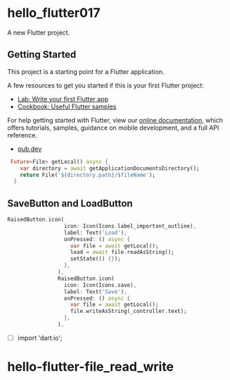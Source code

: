 # hello_flutter017

A new Flutter project.

## Getting Started

This project is a starting point for a Flutter application.

A few resources to get you started if this is your first Flutter project:

- [Lab: Write your first Flutter app](https://flutter.dev/docs/get-started/codelab)
- [Cookbook: Useful Flutter samples](https://flutter.dev/docs/cookbook)

For help getting started with Flutter, view our
[online documentation](https://flutter.dev/docs), which offers tutorials,
samples, guidance on mobile development, and a full API reference.

- [pub.dev](https://pub.dev/packages/path_provider)

```dart
 Future<File> getLocal() async {
    var directory = await getApplicationDocumentsDirectory();
    return File('${directory.path}/$fileName');
  }
```

## SaveButton and LoadButton

```dart
RaisedButton.icon(
                  icon: Icon(Icons.label_important_outline),
                  label: Text('Load'),
                  onPressed: () async {
                    var file = await getLocal();
                    load = await file.readAsString();
                    setState(() {});
                  },
                ),
                RaisedButton.icon(
                  icon: Icon(Icons.save),
                  label: Text('Save'),
                  onPressed: () async {
                    var file = await getLocal();
                    file.writeAsString(_controller.text);
                  },
                ),
```

- [ ] import 'dart:io';
# hello-flutter-file_read_write

